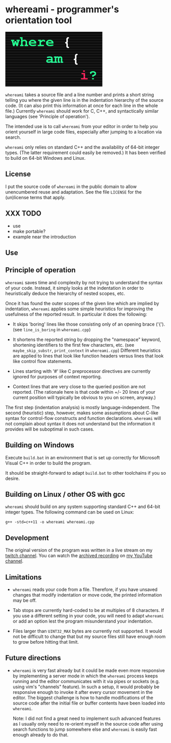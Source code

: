 # whereami - programmer's orientation tool

![whereami title graphics](https://github.com/edwinst/whereami/blob/master/whereami_title_304px.png?raw=true)

`whereami` takes a source file and a line number and prints a short string telling you where
the given line is in the indentation hierarchy of the source code. (It can also
print this information at once for each line in the whole file.) Currently
`whereami` should work for C, C++, and syntactically similar languages
(see 'Principle of operation').

The intended use is to call `whereami` from your editor in order to
help you orient yourself in large code files, especially after jumping
to a location via search.

`whereami` only relies on standard C++ and the availability of 64-bit integer types.
(The latter requirement could easily be removed.) It has been verified to build
on 64-bit Windows and Linux.

## License

I put the source code of `whereami` in the public domain to allow unencumbered reuse and
adaptation. See the file `LICENSE` for the (un)license terms that apply.

## XXX TODO

* use
* make portable?
* example near the introduction

## Use

## Principle of operation

`whereami` saves time and complexity by not trying to understand the
syntax of your code. Instead, it simply looks at the indentation in order
to heuristically deduce the hierarchy of nested scopes, etc.

Once it has found the outer scopes of the given line which are implied by
indentation, `whereami` applies some simple heuristics for improving the
usefulness of the reported result. In particular it does the following:

* It skips 'boring' lines like those consisting only of an opening brace ('{').
  (see `line_is_boring` in `whereami.cpp`)

* It shortens the reported string by dropping the "namespace" keyword,
  shortening identifiers to the first few characters, etc.
  (see `maybe_skip_substr`, `print_context` in `whereami.cpp`)
  Different heuristics are applied to lines that look like function
  headers versus lines that look like control flow statements.

* Lines starting with '#' like C preprocessor directives are currently
  ignored for purposes of context reporting.

* Context lines that are very close to the queried position are not
  reported. (The rationale here is that code within +/- 20 lines of
  your current position will typically be obvious to you on screen,
  anyway.)

The first step (indentation analysis) is mostly language-independent.
The second (heuristic) step, however, makes some assumptions about
C-like syntax for control-flow constructs and function declarations.
`whereami` will not complain about syntax it does not understand but
the information it provides will be suboptimal in such cases.

## Building on Windows

Execute `build.bat` in an environment that is set up correctly for
Microsoft Visual C++ in order to build the program.

It should be straight-forward to adapt `build.bat` to other toolchains
if you so desire.

## Building on Linux / other OS with gcc

`whereami` should build on any system supporting standard C++ and 64-bit integer types.
The following command can be used on Linux:

    g++ -std=c++11 -o whereami whereami.cpp

## Development

The original version of the program was written in a live stream on my
[twitch channel](https://www.twitch.tv/edwinst). You can watch the
[archived recording](https://youtu.be/vWOtwyDFxi8)
on [my YouTube channel](https://www.youtube.com/channel/UC2FDMyhLAoQM2HR8zY4m7hw).

## Limitations

* `whereami` reads your code from a file. Therefore, if you have unsaved changes
  that modify indentation or move code, the printed information may be off.

* Tab stops are currently hard-coded to be at multiples of 8 characters. If you use
  a different setting in your code, you will need to adapt `whereami` or add an
  option lest the program misunderstand your indentation.

* Files larger than `UINT32_MAX` bytes are currently not supported. It would not be
  difficult to change that but my source files still have enough room to grow
  before hitting that limit.

## Future directions

* `whereami` is very fast already but it could be made even more responsive by
  implementing a server mode in which the `whereami` process keeps running and
  the editor communicates with it via pipes or sockets (e.g. using vim's "channels"
  feature). In such a setup, it would probably be responsive enough to
  invoke it after every cursor movement in the editor. The biggest challenge
  is how to handle modifications of the source code after the initial file or
  buffer contents have been loaded into `whereami`.

  Note: I did not find a great need to implement such advanced features as
  I usually only need to re-orient myself in the source code after using
  search functions to jump somewhere else and `whereami` is easily fast enough
  already to do that.
